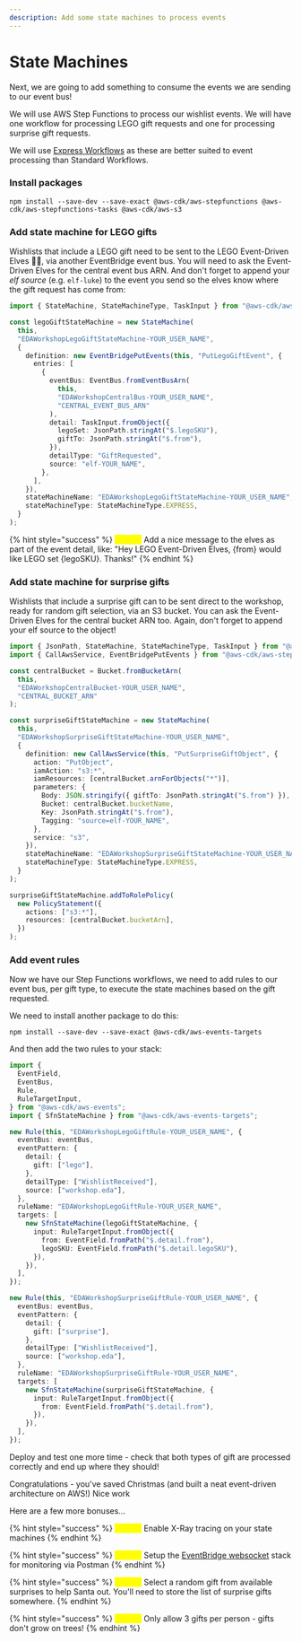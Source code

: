 ```yaml
---
description: Add some state machines to process events
---
```


# State Machines

Next, we are going to add something to consume the events we are sending to our event bus!

We will use AWS Step Functions to process our wishlist events. We will have one workflow for processing LEGO gift requests and one for processing surprise gift requests.

We will use [Express Workflows](https://docs.aws.amazon.com/step-functions/latest/dg/bp-express.html) as these are better suited to event processing than Standard Workflows.

### Install packages

```
npm install --save-dev --save-exact @aws-cdk/aws-stepfunctions @aws-cdk/aws-stepfunctions-tasks @aws-cdk/aws-s3
```

### Add state machine for LEGO gifts

Wishlists that include a LEGO gift need to be sent to the LEGO Event-Driven Elves 🧝‍♂️, via another EventBridge event bus. You will need to ask the Event-Driven Elves for the central event bus ARN. And don't forget to append your _elf source_ (e.g. `elf-luke`) to the event you send so the elves know where the gift request has come from:

```typescript
import { StateMachine, StateMachineType, TaskInput } from "@aws-cdk/aws-stepfunctions";

const legoGiftStateMachine = new StateMachine(
  this,
  "EDAWorkshopLegoGiftStateMachine-YOUR_USER_NAME",
  {
    definition: new EventBridgePutEvents(this, "PutLegoGiftEvent", {
      entries: [
        {
          eventBus: EventBus.fromEventBusArn(
            this,
            "EDAWorkshopCentralBus-YOUR_USER_NAME",
            "CENTRAL_EVENT_BUS_ARN"
          ),
          detail: TaskInput.fromObject({
            legoSet: JsonPath.stringAt("$.legoSKU"),
            giftTo: JsonPath.stringAt("$.from"),
          }),
          detailType: "GiftRequested",
          source: "elf-YOUR_NAME",
        },
      ],
    }),
    stateMachineName: "EDAWorkshopLegoGiftStateMachine-YOUR_USER_NAME",
    stateMachineType: StateMachineType.EXPRESS,
  }
);
```

{% hint style="success" %}
<mark style="color:yellow;">**Bonus:**</mark> Add a nice message to the elves as part of the event detail, like: "Hey LEGO Event-Driven Elves, {from} would like LEGO set {legoSKU}. Thanks!"
{% endhint %}

### Add state machine for surprise gifts

Wishlists that include a surprise gift can to be sent direct to the workshop, ready for random gift selection, via an S3 bucket. You can ask the Event-Driven Elves for the central bucket ARN too. Again, don't forget to append your elf source to the object!

```typescript
import { JsonPath, StateMachine, StateMachineType, TaskInput } from "@aws-cdk/aws-stepfunctions";
import { CallAwsService, EventBridgePutEvents } from "@aws-cdk/aws-stepfunctions-tasks";

const centralBucket = Bucket.fromBucketArn(
  this,
  "EDAWorkshopCentralBucket-YOUR_USER_NAME",
  "CENTRAL_BUCKET_ARN"
);

const surpriseGiftStateMachine = new StateMachine(
  this,
  "EDAWorkshopSurpriseGiftStateMachine-YOUR_USER_NAME",
  {
    definition: new CallAwsService(this, "PutSurpriseGiftObject", {
      action: "PutObject",
      iamAction: "s3:*",
      iamResources: [centralBucket.arnForObjects("*")],
      parameters: {
        Body: JSON.stringify({ giftTo: JsonPath.stringAt("$.from") }),
        Bucket: centralBucket.bucketName,
        Key: JsonPath.stringAt("$.from"),
        Tagging: "source=elf-YOUR_NAME",
      },
      service: "s3",
    }),
    stateMachineName: "EDAWorkshopSurpriseGiftStateMachine-YOUR_USER_NAME",
    stateMachineType: StateMachineType.EXPRESS,
  }
);

surpriseGiftStateMachine.addToRolePolicy(
  new PolicyStatement({
    actions: ["s3:*"],
    resources: [centralBucket.bucketArn],
  })
);
```

### Add event rules

Now we have our Step Functions workflows, we need to add rules to our event bus, per gift type, to execute the state machines based on the gift requested.

We need to install another package to do this:

```
npm install --save-dev --save-exact @aws-cdk/aws-events-targets
```

And then add the two rules to your stack:

```typescript
import {
  EventField,
  EventBus,
  Rule,
  RuleTargetInput,
} from "@aws-cdk/aws-events";
import { SfnStateMachine } from "@aws-cdk/aws-events-targets";

new Rule(this, "EDAWorkshopLegoGiftRule-YOUR_USER_NAME", {
  eventBus: eventBus,
  eventPattern: {
    detail: {
      gift: ["lego"],
    },
    detailType: ["WishlistReceived"],
    source: ["workshop.eda"],
  },
  ruleName: "EDAWorkshopLegoGiftRule-YOUR_USER_NAME",
  targets: [
    new SfnStateMachine(legoGiftStateMachine, {
      input: RuleTargetInput.fromObject({
        from: EventField.fromPath("$.detail.from"),
        legoSKU: EventField.fromPath("$.detail.legoSKU"),
      }),
    }),
  ],
});

new Rule(this, "EDAWorkshopSurpriseGiftRule-YOUR_USER_NAME", {
  eventBus: eventBus,
  eventPattern: {
    detail: {
      gift: ["surprise"],
    },
    detailType: ["WishlistReceived"],
    source: ["workshop.eda"],
  },
  ruleName: "EDAWorkshopSurpriseGiftRule-YOUR_USER_NAME",
  targets: [
    new SfnStateMachine(surpriseGiftStateMachine, {
      input: RuleTargetInput.fromObject({
        from: EventField.fromPath("$.detail.from"),
      }),
    }),
  ],
});
```

Deploy and test one more time - check that both types of gift are processed correctly and end up where they should!

Congratulations - you've saved Christmas (and built a neat event-driven architecture on AWS!) Nice work&#x20;

Here are a few more bonuses...

{% hint style="success" %}
<mark style="color:yellow;">**Bonus:**</mark> Enable X-Ray tracing on your state machines
{% endhint %}

{% hint style="success" %}
<mark style="color:yellow;">**Bonus:**</mark> Setup the [EventBridge websocket](https://github.com/boyney123/cdk-eventbridge-socket) stack for monitoring via Postman
{% endhint %}

{% hint style="success" %}
<mark style="color:yellow;">**Bonus:**</mark> Select a random gift from available surprises to help Santa out. You'll need to store the list of surprise gifts somewhere.
{% endhint %}

{% hint style="success" %}
<mark style="color:yellow;">**Bonus:**</mark> Only allow 3 gifts per person - gifts don't grow on trees!
{% endhint %}

